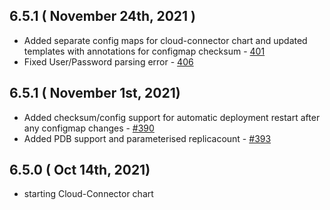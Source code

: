 ## 6.5.1 ( November 24th, 2021 )
* Added separate config maps for cloud-connector chart and updated templates with annotations for configmap checksum - [401](https://github.com/aquasecurity/aqua-helm/pull/401)
* Fixed User/Password parsing error - [406](https://github.com/aquasecurity/aqua-helm/pull/406)

## 6.5.1 ( November 1st, 2021)
* Added checksum/config support for automatic deployment restart after any configmap changes - [#390](https://github.com/aquasecurity/aqua-helm/pull/390)
* Added PDB support and parameterised replicacount - [#393](https://github.com/aquasecurity/aqua-helm/pull/393)
## 6.5.0 ( Oct 14th, 2021)
* starting Cloud-Connector chart
